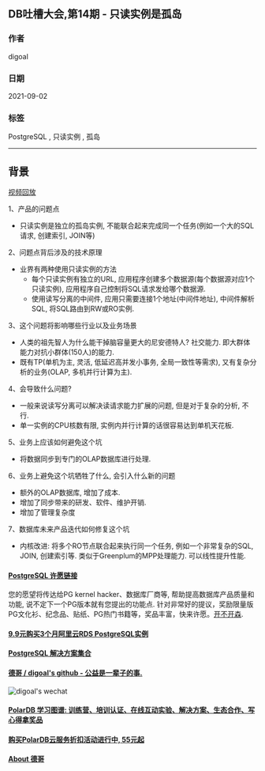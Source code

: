 ## DB吐槽大会,第14期 - 只读实例是孤岛  
  
### 作者  
digoal  
  
### 日期  
2021-09-02  
  
### 标签  
PostgreSQL , 只读实例 , 孤岛  
  
----  
  
## 背景  
[视频回放](https://www.bilibili.com/video/BV12f4y1H7QN/)  
  
1、产品的问题点  
- 只读实例是独立的孤岛实例, 不能联合起来完成同一个任务(例如一个大的SQL请求, 创建索引, JOIN等)  
  
2、问题点背后涉及的技术原理  
- 业界有两种使用只读实例的方法  
    - 每个只读实例有独立的URL, 应用程序创建多个数据源(每个数据源对应1个只读实例), 应用程序自己控制将SQL请求发给哪个数据源.  
    - 使用读写分离的中间件, 应用只需要连接1个地址(中间件地址), 中间件解析SQL, 将SQL路由到RW或RO实例.  
  
3、这个问题将影响哪些行业以及业务场景  
- 人类的祖先智人为什么能干掉脑容量更大的尼安德特人? 社交能力. 即大群体能力对抗小群体(150人)的能力.    
- 既有TP(单机为主, 灵活, 低延迟高并发小事务, 全局一致性等需求), 又有复杂分析的业务(OLAP, 多机并行计算为主).   
  
4、会导致什么问题?  
- 一般来说读写分离可以解决读请求能力扩展的问题, 但是对于复杂的分析, 不行.   
- 单一实例的CPU核数有限, 实例内并行计算的话很容易达到单机天花板.   
  
5、业务上应该如何避免这个坑  
- 将数据同步到专门的OLAP数据库进行处理.   
  
6、业务上避免这个坑牺牲了什么, 会引入什么新的问题  
- 额外的OLAP数据库, 增加了成本.  
- 增加了同步带来的研发、软件、维护开销.  
- 增加了管理复杂度  
  
7、数据库未来产品迭代如何修复这个坑  
- 内核改进: 将多个RO节点联合起来执行同一个任务, 例如一个非常复杂的SQL, JOIN, 创建索引等. 类似于Greenplum的MPP处理能力. 可以线性提升性能.    
  
    
  
#### [PostgreSQL 许愿链接](https://github.com/digoal/blog/issues/76 "269ac3d1c492e938c0191101c7238216")
您的愿望将传达给PG kernel hacker、数据库厂商等, 帮助提高数据库产品质量和功能, 说不定下一个PG版本就有您提出的功能点. 针对非常好的提议，奖励限量版PG文化衫、纪念品、贴纸、PG热门书籍等，奖品丰富，快来许愿。[开不开森](https://github.com/digoal/blog/issues/76 "269ac3d1c492e938c0191101c7238216").  
  
  
#### [9.9元购买3个月阿里云RDS PostgreSQL实例](https://www.aliyun.com/database/postgresqlactivity "57258f76c37864c6e6d23383d05714ea")
  
  
#### [PostgreSQL 解决方案集合](https://yq.aliyun.com/topic/118 "40cff096e9ed7122c512b35d8561d9c8")
  
  
#### [德哥 / digoal's github - 公益是一辈子的事.](https://github.com/digoal/blog/blob/master/README.md "22709685feb7cab07d30f30387f0a9ae")
  
  
![digoal's wechat](../pic/digoal_weixin.jpg "f7ad92eeba24523fd47a6e1a0e691b59")
  
  
#### [PolarDB 学习图谱: 训练营、培训认证、在线互动实验、解决方案、生态合作、写心得拿奖品](https://www.aliyun.com/database/openpolardb/activity "8642f60e04ed0c814bf9cb9677976bd4")
  
  
#### [购买PolarDB云服务折扣活动进行中, 55元起](https://www.aliyun.com/activity/new/polardb-yunparter?userCode=bsb3t4al "e0495c413bedacabb75ff1e880be465a")
  
  
#### [About 德哥](https://github.com/digoal/blog/blob/master/me/readme.md "a37735981e7704886ffd590565582dd0")
  
